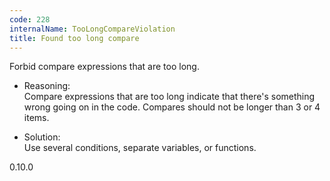 ```yaml
---
code: 228
internalName: TooLongCompareViolation
title: Found too long compare
---
```


Forbid compare expressions that are too long.

  - Reasoning:  
    Compare expressions that are too long indicate that there's
    something wrong going on in the code. Compares should not be longer
    than 3 or 4 items.

  - Solution:  
    Use several conditions, separate variables, or functions.

<div class="versionadded">

0.10.0

</div>